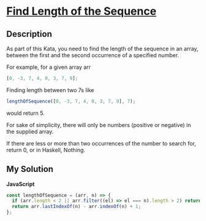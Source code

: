 # [Find Length of the Sequence](https://www.codewars.com/kata/5566b0dd450172dfc4000005)

## Description

As part of this Kata, you need to find the length of the sequence in an array, between the first and the second occurrence of a specified number.

For example, for a given array arr

```js
[0, -3, 7, 4, 0, 3, 7, 9];
```

Finding length between two 7s like

```js
lengthOfSequence([0, -3, 7, 4, 0, 3, 7, 9], 7);
```

would return 5.

For sake of simplicity, there will only be numbers (positive or negative) in the supplied array.

If there are less or more than two occurrences of the number to search for, return 0, or in Haskell, Nothing.

## My Solution

**JavaScript**

```js
const lengthOfSequence = (arr, n) => {
  if (arr.length < 2 || arr.filter((el) => el === n).length > 2) return 0;
  return arr.lastIndexOf(n) - arr.indexOf(n) + 1;
};
```
